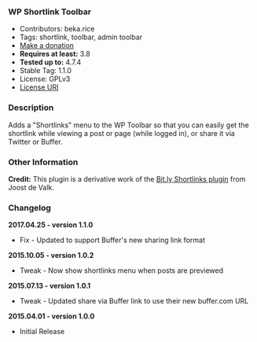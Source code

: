 ### WP Shortlink Toolbar

 - Contributors: beka.rice
 - Tags: shortlink, toolbar, admin toolbar
 - [Make a donation](https://www.paypal.com/cgi-bin/webscr?cmd=_xclick&business=paypal@skyverge.com&item_name=Donation+for+WP+Shortlink+Toolbar)
 - **Requires at least:** 3.8
 - **Tested up to:** 4.7.4
 - Stable Tag: 1.1.0
 - License: GPLv3
 - [License URI](http://www.gnu.org/licenses/gpl-3.0.html)
 
### Description

Adds a "Shortlinks" menu to the WP Toolbar so that you can easily get the shortlink while viewing a post or page (while logged in), or share it via Twitter or Buffer.

### Other Information

**Credit:** This plugin is a derivative work of the [Bit.ly Shortlinks plugin](http://yoast.com/wordpress/bitly-shortlinks/) from Joost de Valk.
 
### Changelog

**2017.04.25 - version 1.1.0**

 * Fix - Updated to support Buffer's new sharing link format

**2015.10.05 - version 1.0.2**

 * Tweak - Now show shortlinks menu when posts are previewed

**2015.07.13 - version 1.0.1**

 * Tweak - Updated share via Buffer link to use their new buffer.com URL

**2015.04.01 - version 1.0.0**

 * Initial Release